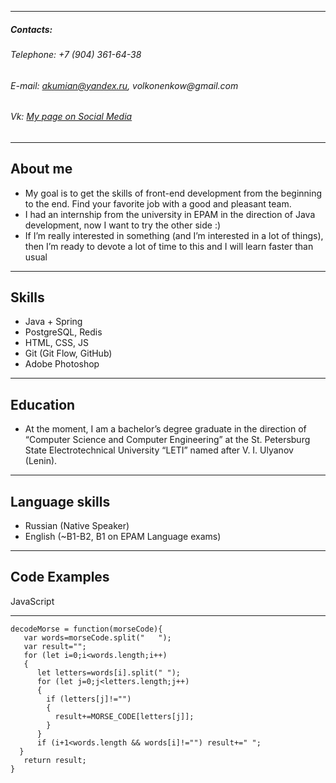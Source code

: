 
---

##### **Contacts**:
###### _Telephone: +7 (904) 361-64-38_
###### _E-mail: akumian@yandex.ru, volkonenkow@gmail.com_
###### _Vk: [My page on Social Media](https://vk.com/akumian)_

---

## About me

* My goal is to get the skills of front-end development from the beginning to the end. Find your favorite job with a good and pleasant team.
* I had an internship from the university in EPAM in the direction of Java development, now I want to try the other side :)
* If I’m really interested in something (and I’m interested in a lot of things), then I’m ready to devote a lot of time to this and I will learn faster than usual

---

## Skills

* Java + Spring
* PostgreSQL, Redis
* HTML, CSS, JS
* Git (Git Flow, GitHub)
* Adobe Photoshop

---

## Education

*  At the moment, I am a bachelor’s degree graduate in the direction of “Computer Science and Computer Engineering” at the St. Petersburg State Electrotechnical University “LETI” named after V. I. Ulyanov (Lenin).

---

## Language skills

* Russian (Native Speaker)
* English (~B1-B2, B1 on EPAM Language exams)

---

## Code Examples

JavaScript

---
```
decodeMorse = function(morseCode){
   var words=morseCode.split("   ");
   var result="";
   for (let i=0;i<words.length;i++)
   {
      let letters=words[i].split(" ");
      for (let j=0;j<letters.length;j++)
      {
        if (letters[j]!="")  
        {
          result+=MORSE_CODE[letters[j]];  
        }
      }
      if (i+1<words.length && words[i]!="") result+=" ";
  }
   return result;
}
```
